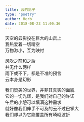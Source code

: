 ```yaml
---  
title: 云的影子  
type: "poetry"  
author: Herb  
date: 2018-08-23 11:00:36  
---  
```

天空的云影投在巨大的山峦上  
我热爱着一切晴空  
万物渺小，互为映衬  

风吹之前和之后  
并无什么两样  
雨下或不下，都是不准的预言  
云本身是幻影  

我们赞美的世界，并非其真实的面貌  
它的一切光辉，是我们对自己的许诺  
午后的小憩可以填满这种需求  
就好像我们伸手不可及的云不过巴掌大  
我们却以为它能覆盖所有崎岖波折